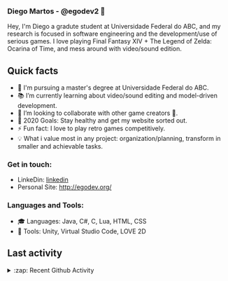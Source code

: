 ### Diego Martos - @egodev2 👋

Hey, I'm Diego a gradute student at Universidade Federal do ABC, and my research is focused in software engineering and the development/use of serious games. I love playing Final Fantasy XIV + The Legend of Zelda: Ocarina of Time, and mess around with video/sound edition.

## Quick facts

- 🔭 I'm pursuing a master's degree at Universidade Federal do ABC.
- :books: I’m currently learning about video/sound editing and model-driven development.
- 👯 I’m looking to collaborate with other game creators :space_invader:.
- 🥅 2020 Goals: Stay healthy and get my website sorted out.
- ⚡ Fun fact: I love to play retro games competitively.
- :bulb: What i value most in any project: organization/planning, transform in smaller and achievable tasks.

### Get in touch:

* LinkeDin: [linkedin]
* Personal Site: http://egodev.org/

### Languages and Tools:

* :mortar_board: Languages: Java, C#, C, Lua, HTML, CSS
* :wrench: Tools: Unity, Virtual Studio Code, LOVE 2D

## Last activity
<details>
  <summary>:zap: Recent Github Activity</summary>
  
<!--START_SECTION:activity-->
1. 🗣 Commented on [#249](https://github.com//abhisheknaiidu/awesome-github-profile-readme/issues/249) in [abhisheknaiidu/awesome-github-profile-readme](https://github.com//abhisheknaiidu/awesome-github-profile-readme)
2. 🗣 Commented on [#249](https://github.com//abhisheknaiidu/awesome-github-profile-readme/issues/249) in [abhisheknaiidu/awesome-github-profile-readme](https://github.com//abhisheknaiidu/awesome-github-profile-readme)
3. 💪 Opened PR [#249](https://github.com//abhisheknaiidu/awesome-github-profile-readme/pull/249) in [abhisheknaiidu/awesome-github-profile-readme](https://github.com//abhisheknaiidu/awesome-github-profile-readme)
4. ❗️ Closed issue [#9](https://github.com//jamesgeorge007/github-activity-readme/issues/9) in [jamesgeorge007/github-activity-readme](https://github.com//jamesgeorge007/github-activity-readme)
5. 🗣 Commented on [#9](https://github.com//jamesgeorge007/github-activity-readme/issues/9) in [jamesgeorge007/github-activity-readme](https://github.com//jamesgeorge007/github-activity-readme)
<!--END_SECTION:activity-->

</details>

[website]: http://egodev.org/
[linkedin]: https://www.linkedin.com/in/diego-martos-buoro-b72421aa/
<!-- [twitter]: https://twitter.com/codeSTACKr
[youtube]: https://youtube.com/codeSTACKr
[instagram]: https://instagram.com/codeSTACKr -->
